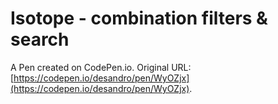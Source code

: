 # Isotope - combination filters & search

A Pen created on CodePen.io. Original URL: [https://codepen.io/desandro/pen/WyOZjx](https://codepen.io/desandro/pen/WyOZjx).

